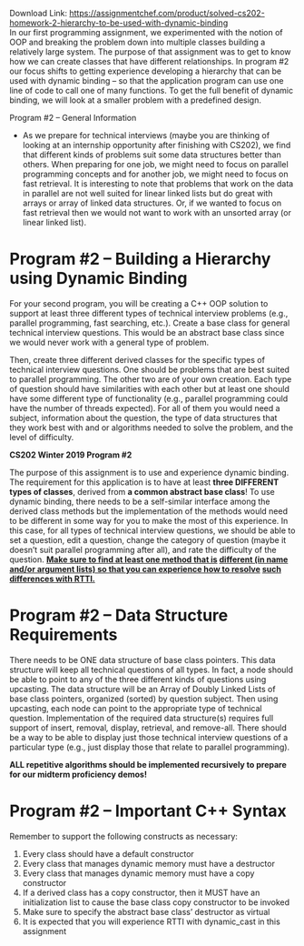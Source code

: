 Download Link: https://assignmentchef.com/product/solved-cs202-homework-2-hierarchy-to-be-used-with-dynamic-binding
<br>
In our first programming assignment, we experimented with the notion of OOP and breaking the problem down into multiple classes building a relatively large system. The purpose of that assignment was to get to know how we can create classes that have different relationships. In program #2 our focus shifts to getting experience developing a hierarchy that can be used with dynamic binding – so that the application program can use one line of code to call one of many functions. To get the full benefit of dynamic binding, we will look at a smaller problem with a predefined design.

Program #2 – General Information

<ul>

 <li>As we prepare for technical interviews (maybe you are thinking of looking at an internship opportunity after finishing with CS202), we find that different kinds of problems suit some data structures better than others. When preparing for one job, we might need to focus on parallel programming concepts and for another job, we might need to focus on fast retrieval. It is interesting to note that problems that work on the data in parallel are not well suited for linear linked lists but do great with arrays or array of linked data structures. Or, if we wanted to focus on fast retrieval then we would not want to work with an unsorted array (or linear linked list).</li>

</ul>




<h1>Program #2 – Building a Hierarchy using Dynamic Binding</h1>

For your second program, you will be creating a C++ OOP solution to support at least three different types of technical interview problems (e.g., parallel programming, fast searching, etc.). Create a base class for general technical interview questions. This would be an abstract base class since we would never work with a general type of problem.




Then, create three different derived classes for the specific types of technical interview questions. One should be problems that are best suited to parallel programming. The other two are of your own creation. Each type of question should have similarities with each other but at least one should have some different type of functionality (e.g., parallel programming could have the number of threads expected). For all of them you would need a subject, information about the question, the type of data structures that they work best with and or algorithms needed to solve the problem, and the level of difficulty.




<strong>CS202                                                                          Winter 2019                                                                Program #2 </strong>

The purpose of this assignment is to use and experience dynamic binding. The requirement for this application is to have at least <strong>three DIFFERENT types of classes</strong>, derived from <strong>a common abstract base class</strong>! To use dynamic binding, there needs to be a self-similar interface among the derived class methods but the implementation of the methods would need to be different in some way for you to make the most of this experience. In this case, for all types of technical interview questions, we should be able to set a question, edit a question, change the category of question (maybe it doesn’t suit parallel programming after all), and rate the difficulty of the question. <strong><u>Make sure to find at least one method that is</u> <u>different (in name and/or argument lists) so that you can experience how to resolve</u> <u>such differences with RTTI.</u></strong>




<h1>Program #2 – Data Structure Requirements</h1>

There needs to be ONE data structure of base class pointers. This data structure will keep all technical questions of all types. In fact, a node should be able to point to any of the three different kinds of questions using upcasting. The data structure will be an Array of Doubly Linked Lists of base class pointers, organized (sorted) by question subject. Then using upcasting, each node can point to the appropriate type of technical question. Implementation of the required data structure(s) requires full support of insert, removal<em>,</em> display, retrieval, and remove-all.  There should be a way to be able to display just those technical interview questions of a particular type (e.g., just display those that relate to parallel programming).




<strong>ALL repetitive algorithms should be implemented recursively to prepare for our midterm proficiency demos! </strong>




<h1>Program #2 – Important C++ Syntax</h1>

Remember to support the following constructs as necessary:

<ol>

 <li>Every class should have a default constructor</li>

 <li>Every class that manages dynamic memory must have a destructor</li>

 <li>Every class that manages dynamic memory must have a copy constructor</li>

 <li>If a derived class has a copy constructor, then it MUST have an initialization list to cause the base class copy constructor to be invoked</li>

 <li>Make sure to specify the abstract base class’ destructor as virtual</li>

 <li>It is expected that you will experience RTTI with dynamic_cast in this assignment</li>

</ol>